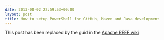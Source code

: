 ```yaml
---
date: 2013-08-02 22:59:53+00:00
layout: post
title: How to setup PowerShell for GitHub, Maven and Java development
---
```


This post has been replaced by the guid in the [Apache REEF
wiki](https://cwiki.apache.org/confluence/display/REEF/Windows+PowerShell+Setup)
